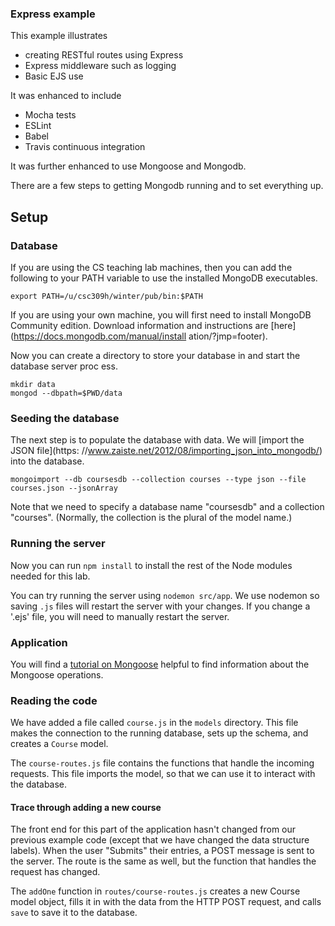 ### Express example

This example illustrates
  - creating RESTful routes using Express
  - Express middleware such as logging
  - Basic EJS use

It was enhanced to include
  - Mocha tests
  - ESLint
  - Babel
  - Travis continuous integration

It was further enhanced to use Mongoose and Mongodb. 

There are a few steps to getting Mongodb running and to set everything up.

## Setup

### Database

If you are using the CS teaching lab machines, then you can add the following to your PATH 
variable to use the installed MongoDB executables.

```
export PATH=/u/csc309h/winter/pub/bin:$PATH
```

If you are using your own machine, you will first need to install MongoDB Community edition.
Download information and instructions are [here](https://docs.mongodb.com/manual/install
ation/?jmp=footer).

Now you can create a directory to store your database in and start the database server proc
ess.

```
mkdir data
mongod --dbpath=$PWD/data
```

### Seeding the database

The next step is to populate the database with data.  We will [import the JSON file](https:
//www.zaiste.net/2012/08/importing_json_into_mongodb/) into the database.

```
mongoimport --db coursesdb --collection courses --type json --file courses.json --jsonArray
```

Note that we need to specify a database name "coursesdb" and a collection "courses". (Normally, the collection is the plural of the model name.)

### Running the server

Now you can run `npm install` to install the rest of the Node modules needed for this lab.

You can try running the server using `nodemon src/app`. We use nodemon so saving `.js` files will restart the server with your changes.  If you change a '.ejs' file, you will need to manually restart the server.

### Application

You will find a [tutorial on Mongoose](https://scotch.io/tutorials/using-mongoosejs-in-node-js-and-mongodb-applications) helpful to find information about the Mongoose operations.

### Reading the code

We have added a file called `course.js` in the `models` directory.  This file makes the connection to the running database, sets up the schema, and creates a `Course` model.

The `course-routes.js` file contains the functions that handle the incoming requests.  This file imports the model, so that we can use it to interact with the database.


#### Trace through adding a new course

The front end for this part of the application hasn't changed from our previous example code (except that we have changed the data structure labels). When the user "Submits" their entries, a POST message is sent to the server.  The route is the same as well, but the function that handles the request has changed.

The `addOne` function in `routes/course-routes.js` creates a new Course model object, fills it in with the data from the HTTP POST request, and calls `save` to save it to the database.



